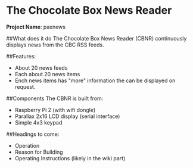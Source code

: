 # The Chocolate Box News Reader

**Project Name**: paxnews

##What does it do
The Chocolate Box News Reader (CBNR) continuously displays news from the CBC RSS feeds.

##Features:
  * About 20 news feeds
  * Each about 20 news items
  * Ench news items has "more" information the can be displayed on request.
  
##Components
The CBNR is built from:
  * Raspberry Pi 2 (with wifi dongle)
  * Parallax 2x16 LCD display (serial interface)
  * Simple 4x3 keypad

##Headings to come:
  * Operation
  * Reason for Building
  * Operating Instructions (likely in the wiki part)
